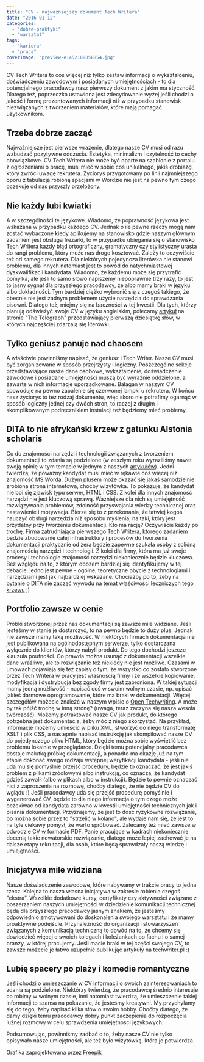 ```yaml
---
title: "CV - najważniejszy dokument Tech Writera"
date: "2016-01-12"
categories:
  - "dobre-praktyki"
  - "warsztat"
tags:
  - "kariera"
  - "praca"
coverImage: "preview-e1452188058854.jpg"
---
```


CV Tech Writera to coś więcej niż tylko zestaw informacji o wykształceniu, doświadczeniu zawodowym i posiadanych umiejętnościach - to dla potencjalnego pracodawcy nasz pierwszy dokument z jakim ma styczność. Dlatego też, poprzeczka ustawiona jest zdecydowanie wyżej jeśli chodzi o jakość i formę prezentowanych informacji niż w przypadku stanowisk niezwiązanych z tworzeniem materiałów, które mają pomagać użytkownikom.

## Trzeba dobrze zacząć

Najważniejsze jest pierwsze wrażenie, dlatego nasze CV musi od razu wzbudzać pozytywne odczucia. Estetyka, minimalizm i czytelność to cechy obowiązkowe. CV Tech Writera nie może być oparte na szablonie z portalu z ogłoszeniami o pracę, musi mieć w sobie coś unikalnego, jakiś drobiazg, który zwróci uwagę rekrutera. Życiorys przygotowany po linii najmniejszego oporu z tabulacją robioną spacjami w Wordzie nie jest na pewno tym czego oczekuje od nas przyszły przełożony.

## Nie każdy lubi kwiatki

A w szczególności te językowe. Wiadomo, że poprawność językowa jest wskazana w przypadku każdego CV. Jednak o ile pewne rzeczy mogą nam zostać wybaczone kiedy aplikujemy na stanowisko gdzie naszym głównym zadaniem jest obsługa frezarki, to w przypadku ubiegania się o stanowisko Tech Writera każdy błąd ortograficzny, gramatyczny czy stylistyczny urasta do rangi problemu, który może nas drogo kosztować. Zależy to oczywiście też od samego rekrutera. Dla niektórych pojedyncza literówka nie stanowi problemu, dla innych natomiast jest to powód do natychmiastowej dyskwalifikacji kandydata. Wiadomo, że każdemu może się przytrafić pomyłka, ale jeśli to samo słowo napiszemy niepoprawnie trzy razy, to jest to jasny sygnał dla przyszłego pracodawcy, że albo mamy braki w języku albo dokładności. Tym bardziej ciężko wybronić się z czegoś takiego, że obecnie nie jest żadnym problemem użycie narzędzia do sprawdzania pisowni. Dlatego też, miejmy się na baczności w tej kwestii. Dla tych, którzy planują odświeżyć swoje CV w języku angielskim, polecamy [artykuł](http://www.telegraph.co.uk/finance/jobs/11498666/top-ten-spelling-mistakes-job-seekers-employees-cvs-curriculum-vitae.html) na stronie "The Telegraph" przedstawiający pierwszą dziesiątkę słów, w których najczęściej zdarzają się literówki.

## Tylko geniusz panuje nad chaosem

A właściwie powinniśmy napisać, że geniusz i Tech Writer. Nasze CV musi być zorganizowane w sposób przejrzysty i logiczny. Poszczególne sekcje przedstawiające nasze dane osobowe, wykształcenie, doświadczenie zawodowe i posiadane umiejętności muszą być wyraźnie oddzielone, a zawarte w nich informacje uporządkowane. Bałagan w naszym CV spowoduje na pewno zapalenie się czerwonej lampki u rekrutera. W końcu nasz życiorys to też rodzaj dokumentu, więc skoro nie potrafimy ogarnąć w sposób logiczny jednej czy dwóch stron, to raczej z długim i skomplikowanym podręcznikiem instalacji też będziemy mieć problemy.

## DITA to nie afrykański krzew z gatunku Alstonia scholaris

Co do znajomości narzędzi i technologii związanych z tworzeniem dokumentacji to zdania są podzielone (w zeszłym roku wyraziliśmy nawet swoją opinię w tym temacie w jednym z naszych [artykułów](http://techwriter.pl/czy-warto-znac-narzedzia-do-tworzenia-dokumentacji/)). Jedni twierdzą, że poważny kandydat musi mieć w rękawie coś więcej niż znajomość MS Worda. Dużym plusem może okazać się jakaś samodzielnie zrobiona strona internetowa, choćby wizytówka. To pokazuje, że kandydat nie boi się zjawisk typu serwer, HTML i CSS. Z kolei dla innych znajomość narzędzi nie jest kluczową sprawą. Ważniejsze dla nich są umiejętność rozwiązywania problemów, zdolność przyswajania wiedzy technicznej oraz nastawienie i motywacja. Bierze się to z przekonania, że łatwiej kogoś nauczyć obsługi narzędzia niż sposobu myślenia, na taki, który jest przydatny przy tworzeniu dokumentacji. Kto ma rację? Oczywiście każdy po trochę. Firma zatrudniająca pierwszego Tech Writera, którego zadaniem będzie zbudowanie całej infrastruktury i procesów do tworzenia dokumentacji praktycznie od zera będzie zapewne szukała osoby z solidną znajomością narzędzi i technologii. Z kolei dla firmy, która ma już swoje procesy i technologie znajomość narzędzi niekoniecznie będzie kluczowa. Bez względu na to, z którym obozem bardziej się identyfikujemy w tej debacie, jedno jest pewne - ogólne, teoretyczne obycie z technologiami i narzędziami jest jak najbardziej wskazane. Chociażby po to, żeby na pytanie o [DITA](https://en.wikipedia.org/wiki/Darwin_Information_Typing_Architecture) nie zacząć wywodu na temat właściwości leczniczych tego [krzewu](http://www.stuartxchange.org/Dita.html) ;)

## Portfolio zawsze w cenie

Próbki stworzonej przez nas dokumentacji są zawsze mile widziane. Jeśli jesteśmy w stanie je dostarczyć, to na pewno będzie to duży plus. Jednak nie zawsze mamy taką możliwość. W niektórych firmach dokumentacja nie jest publikowana na ogólnodostępnym serwerze, tylko dostarczana wyłącznie do klientów, którzy nabyli produkt. Do tego dochodzi jeszcze klauzula poufności. Co prawda można usunąć z dokumentacji wszelkie dane wrażliwe, ale to rozwiązanie też niekiedy nie jest możliwe. Czasami w umowach pojawiają się też zapisy o tym, że wszystko co zostało stworzone przez Tech Writera w pracy jest własnością firmy i że wszelkie kopiowanie, modyfikacja i dystrybucja bez zgody firmy jest zabroniona. W takiej sytuacji mamy jedną możliwość - napisać coś w swoim wolnym czasie, np. opisać jakieś darmowe oprogramowanie, które ma braki w dokumentacji. Więcej szczegółów możecie znaleźć w naszym wpisie o [Open Techwriting](http://techwriter.pl/open-techwriting-sposob-na-start-i-rozwoj-kariery/). A może by tak pójść trochę w inną stronę? (uwaga, teraz zaczyna się nasza wesoła twórczość). Możemy potraktować nasze CV jak produkt, do którego potrzebna jest dokumentacja, żeby móc z niego skorzystać. Na przykład, informacje możemy umieścić w pliku XML, stworzyć do niego transformatę XSLT i plik CSS, a następnie napisać instrukcję jak skompilować nasze CV do pojedynczego pliku HTML, który będzie można sobie wyświetlić bez problemu lokalnie w przeglądarce. Dzięki temu potencjalny pracodawca dostaje malutką próbkę dokumentacji, a ponadto ma okazję już na tym etapie dokonać swego rodzaju wstępnej weryfikacji kandydata - jeśli nie uda mu się pomyślnie przejść procedury, będzie to oznaczać, że jest jakiś problem z plikami źródłowymi albo instrukcją, co oznacza, że kandydat gdzieś zawalił (albo w plikach albo w instrukcji). Będzie to pewnie oznaczać nici z zaproszenia na rozmowę, choćby dlatego, że nie będzie CV do wglądu :) Jeśli pracodawcy uda się przejść procedurę pomyślnie i wygenerować CV, będzie to dla niego informacja o tym czego może oczekiwać od kandydata zarówno w kwestii umiejętności technicznych jak i pisania dokumentacji. Przyznajemy, że jest to dość ryzykowne rozwiązanie, bo można sobie przez to "strzelić w kolano", ale wydaje nam się, że jest to na tyle ciekawy pomysł, że warto spróbować. Zalecamy też mieć zawsze w odwodzie CV w formacie PDF. Panie pracujące w kadrach niekoniecznie docenią takie nowatorskie rozwiązanie, dlatego może lepiej zachować je na dalsze etapy rekrutacji, dla osób, które będą sprawdzały naszą wiedzę i umiejętności.

## Inicjatywa mile widziana

Nasze doświadczenie zawodowe, które nabywamy w trakcie pracy to jedna rzecz. Kolejna to nasza własna inicjatywa w zakresie robienia czegoś "ekstra". Wszelkie dodatkowe kursy, certyfikaty czy aktywności związane z poszerzaniem naszych umiejętności w dziedzienie komunikacji technicznej będą dla przyszłego pracodawcy jasnym znakiem, że jesteśmy odpowiednio zmotywowani do doskonalenia swojego warsztatu i że mamy proaktywne podejście. Przynależność do organizacji i stowarzyszeń związanych z komunikacją techniczną to dowód na to, że chcemy się dowiedzieć więcej o swoich kolegach i koleżankach po fachu i o samej branży, w której pracujemy. Jeśli macie braki w tej części swojego CV, to zawsze możecie je łatwo uzupełnić publikując artykuły na techwriter.pl :)

## Lubię spacery po plaży i komedie romantyczne

Jeśli chodzi o umieszczanie w CV informacji o swoich zainteresowaniach to zdania są podzielone. Niektórzy twierdzą, że pracodawcę średnio interesuje co robimy w wolnym czasie, inni natomiast twierdzą, że umieszczenie takiej informacji to szansa na pokazanie, że jesteśmy kreatywni. My przychylamy się do tego, żeby napisać kilka słów o swoim hobby. Choćby dlatego, że damy dzięki temu pracodawcy dobry punkt zaczepienia do rozpoczęcia luźnej rozmowy w celu sprawdzenia umiejętności językowych.

Podsumowując, powinniśmy zadbać o to, żeby nasze CV nie tylko opisywało nasze umiejętności, ale też było wizytówką, która je potwierdza.

Grafika zaprojektowana przez [Freepik](http://pl.freepik.com/darmowe-wektory/pisanie-cv-wektor_759121.htm)
